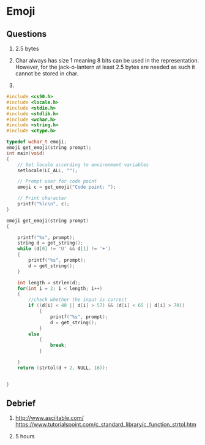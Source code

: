 # Emoji

## Questions

1. 2.5 bytes

2. Char always has size 1 meaning 8 bits can be used in the representation. However, for the jack-o-lantern at least 2.5 bytes are
   needed as such it cannot be stored in char.

3.

```c
#include <cs50.h>
#include <locale.h>
#include <stdio.h>
#include <stdlib.h>
#include <wchar.h>
#include <string.h>
#include <ctype.h>

typedef wchar_t emoji;
emoji get_emoji(string prompt);
int main(void)
{
    // Set locale according to environment variables
    setlocale(LC_ALL, "");

    // Prompt user for code point
    emoji c = get_emoji("Code point: ");

    // Print character
    printf("%lc\n", c);
}

emoji get_emoji(string prompt)
{

    printf("%s", prompt);
    string d = get_string();
    while (d[0] != 'U' && d[1] != '+')
    {
        printf("%s", prompt);
        d = get_string();
    }

    int length = strlen(d);
    for(int i = 2; i < length; i++)
    {
        //check whether the input is correct
        if ((d[i] < 48 || d[i] > 57) && (d[i] < 65 || d[i] > 70))
            {
                printf("%s", prompt);
                d = get_string();
            }
        else
            {
                break;
            }

    }
    return (strtol(d + 2, NULL, 16));


}
```

## Debrief

1. http://www.asciitable.com/
   https://www.tutorialspoint.com/c_standard_library/c_function_strtol.htm

2. 5 hours
